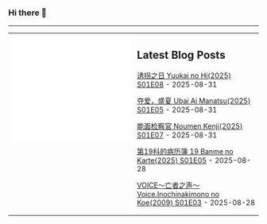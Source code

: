 ### Hi there 👋

<!--
**etng/etng** is a ✨ _special_ ✨ repository because its `README.md` (this file) appears on your GitHub profile.

Here are some ideas to get you started:

- 🔭 I’m currently working on ...
- 🌱 I’m currently learning ...
- 👯 I’m looking to collaborate on ...
- 🤔 I’m looking for help with ...
- 💬 Ask me about ...
- 📫 How to reach me: ...
- 😄 Pronouns: ...
- ⚡ Fun fact: ...
-->


---

<table>
<tr>
<td valign="top" width="50%">
<img src="metrics.svg" alt="Metric" />
</td>
<td valign="top" width="50%">

## Latest Blog Posts
<!-- blog start -->
[诱拐之日 Yuukai no Hi(2025) S01E08](http://www.fanxinzhui.com/rr/2632#S01E08) - 2025-08-31

[夺爱，盛夏 Ubai Ai Manatsu(2025) S01E05](http://www.fanxinzhui.com/rr/2639#S01E05) - 2025-08-31

[能面检察官 Noumen Kenji(2025) S01E07](http://www.fanxinzhui.com/rr/2636#S01E07) - 2025-08-31

[第19科的病历簿 19 Banme no Karte(2025) S01E05](http://www.fanxinzhui.com/rr/2638#S01E05) - 2025-08-28

[VOICE～亡者之声～ Voice.Inochinakimono no Koe(2009) S01E03](http://www.fanxinzhui.com/rr/2640#S01E03) - 2025-08-28
<!-- blog end -->

</td></tr></table>

